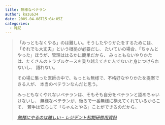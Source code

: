 ```yaml
---
title: 無様なベテラン
author: kazu634
date: 2009-04-08T15:04:05Z
categories:
  - 雑記
---
```

<div class="section">
<blockquote title="無様にやるのは難しい - レジデント初期研修用資料" cite="http://medt00lz.s59.xrea.com/wp/archives/302">
<p>
      「みっともなくやる」のは難しい。そうしたやりかたをするためには、「それでも大丈夫」という根拠が必要だし、 たいていの場合、「ちゃんとやった」ほうが、管理ははるかに簡単だから、 みっともないやりかたは、たくさんのトラブルケースを乗り越えてきた人でないと身につけられないし、 語れない。
</p>

<p>
      その場に集った医師の中で、もっとも無様で、不格好なやりかたを提案できる人が、 本当のベテランなんだと思う。
</p>

<p>
      みっともなくやれないベテランは、そもそも自分をベテランと認めちゃいけないし、 無様なベテランが、後ろで一番無様に構えてくれているからこそ、 若手は安心して「ちゃんとやる」ことができるのだから。
</p>

<p>
<cite><a href="http://medt00lz.s59.xrea.com/wp/archives/302" onclick="__gaTracker('send', 'event', 'outbound-article', 'http://medt00lz.s59.xrea.com/wp/archives/302', '無様にやるのは難しい &#8211; レジデント初期研修用資料');" target="_blank">無様にやるのは難しい &#8211; レジデント初期研修用資料</a></cite>
</p>
</blockquote>
</div>
